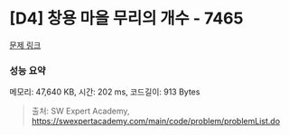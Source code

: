 # [D4] 창용 마을 무리의 개수 - 7465 

[문제 링크](https://swexpertacademy.com/main/code/problem/problemDetail.do?contestProbId=AWngfZVa9XwDFAQU) 

### 성능 요약

메모리: 47,640 KB, 시간: 202 ms, 코드길이: 913 Bytes



> 출처: SW Expert Academy, https://swexpertacademy.com/main/code/problem/problemList.do
